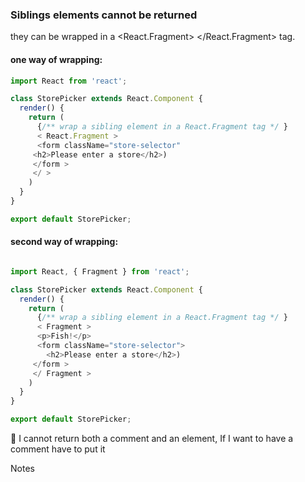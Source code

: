 ### Siblings elements cannot be returned

they can be wrapped in a <React.Fragment> </React.Fragment> tag.

#### one way of wrapping:

```js
import React from 'react';

class StorePicker extends React.Component {
  render() {
    return (
      {/** wrap a sibling element in a React.Fragment tag */ }
      < React.Fragment >
      <form className="store-selector"
     <h2>Please enter a store</h2>)
     </form >
     </ >
    )
  }
}

export default StorePicker;

```

#### second way of wrapping:

```js

import React, { Fragment } from 'react';

class StorePicker extends React.Component {
  render() {
    return (
      {/** wrap a sibling element in a React.Fragment tag */ }
      < Fragment >
      <p>Fish!</p>
      <form className="store-selector">
        <h2>Please enter a store</h2>)
     </form >
     </ Fragment >
    )
  }
}

export default StorePicker;
```

🛑 I cannot return both a comment and an element, If I want to have a comment have to put it

Notes

